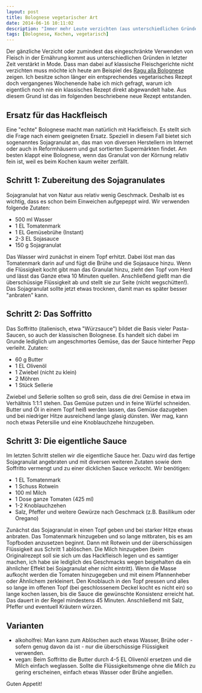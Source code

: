 ```yaml
---
layout: post
title: Bolognese vegetarischer Art
date: 2014-06-16 10:11:02
description: "Immer mehr Leute verzichten (aus unterschiedlichen Gründen) ganz oder teilweise auf Fleisch. Dass man dabei klassische fleischhaltige Gerichte prima abwandeln kann möchte ich mit dem heutigen Rezept zeigen, das ich gestern gekocht und für sehr lecker befunden habe."
tags: [Bolognese, Kochen, vegetarisch]
---
```


Der gänzliche Verzicht oder zumindest das eingeschränkte Verwenden von Fleisch in der Ernährung kommt aus unterschiedlichen Gründen in letzter Zeit verstärkt in Mode. Dass man dabei auf klassische Fleischgerichte nicht verzichten muss möchte ich heute am Beispiel des [Ragu alla Bolognese][ragubolognese] zeigen. Ich besitze schon länger ein entsprechendes vegetarisches Rezept doch vergangenes Wochenende habe ich mich gefragt, warum ich eigentlich noch nie ein klassisches Rezept direkt abgewandelt habe. Aus diesem Grund ist das im folgenden beschriebene neue Rezept entstanden.

## Ersatz für das Hackfleisch

Eine "echte" Bolognese macht man natürlich mit Hackfleisch. Es stellt sich die Frage nach einem geeigneten Ersatz. Speziell in diesem Fall bietet sich sogenanntes Sojagranulat an, das man von diversen Herstellern im Internet oder auch in Reformhäusern und gut sortierten Supermärkten findet. Am besten klappt eine Bolognese, wenn das Granulat von der Körnung relativ fein ist, weil es beim Kochen kaum weiter zerfällt.

## Schritt 1: Zubereitung des Sojagranulates

Sojagranulat hat von Natur aus relativ wenig Geschmack. Deshalb ist es wichtig, dass es schon beim Einweichen aufgepeppt wird. Wir verwenden folgende Zutaten:

* 500 ml Wasser
* 1 EL Tomatenmark
* 1 EL Gemüsebrühe (Instant)
* 2-3 EL Sojasauce
* 150 g Sojagranulat

Das Wasser wird zunächst in einem Topf erhitzt. Dabei löst man das Tomatenmark darin auf und fügt die Brühe und die Sojasauce hinzu. Wenn die Flüssigkeit kocht gibt man das Granulat hinzu, zieht den Topf vom Herd und lässt das Ganze etwa 10 Minuten quellen. Anschließend gießt man die überschüssige Flüssigkeit ab und stellt sie zur Seite (nicht wegschütten!). Das Sojagranulat sollte jetzt etwas trocknen, damit man es später besser "anbraten" kann.

## Schritt 2: Das Soffritto

Das Soffritto (italienisch, etwa "Würzsauce") bildet die Basis vieler Pasta-Saucen, so auch der klassischen Bolognese. Es handelt sich dabei im Grunde lediglich um angeschmortes Gemüse, das der Sauce hinterher Pepp verleiht. Zutaten:

* 60 g Butter
* 1 EL Olivenöl
* 1 Zwiebel (nicht zu klein)
* 2 Möhren
* 1 Stück Sellerie

Zwiebel und Sellerie sollten so groß sein, dass die drei Gemüse in etwa im Verhältnis 1:1:1 stehen. Das Gemüse putzen und in feine Würfel schneiden. Butter und Öl in einem Topf heiß werden lassen, das Gemüse dazugeben und bei niedriger Hitze ausreichend lange glasig dünsten. Wer mag, kann noch etwas Petersilie und eine Knoblauchzehe hinzugeben.

## Schritt 3: Die eigentliche Sauce

Im letzten Schritt stellen wir die eigentliche Sauce her. Dazu wird das fertige Sojagranulat angebraten und mit diversen weiteren Zutaten sowie dem Soffritto vermengt und zu einer dicklichen Sauce verkocht. Wir benötigen:

* 1 EL Tomatenmark
* 1 Schuss Rotwein
* 100 ml Milch
* 1 Dose ganze Tomaten (425 ml)
* 1-2 Knoblauchzehen
* Salz, Pfeffer und weitere Gewürze nach Geschmack (z.B. Basilikum oder Oregano)

Zunächst das Sojagranulat in einen Topf geben und bei starker Hitze etwas anbraten. Das Tomatenmark hinzugeben und so lange mitbraten, bis es am Topfboden anzusetzen beginnt. Dann mit Rotwein und der überschüssigen Flüssigkeit aus Schritt 1 ablöschen. Die Milch hinzugeben (beim Originalrezept soll sie sich um das Hackfleisch legen und es samtiger machen, ich habe sie lediglich des Geschmacks wegen beigehalten da ein ähnlicher Effekt bei Sojagranulat eher nicht eintritt). Wenn die Masse aufkocht werden die Tomaten hinzugegeben und mit einem Pfannenheber oder Ähnlichem zerkleinert. Den Knoblauch in den Topf pressen und alles so lange im offenen Topf (bei geschlossenem Deckel kocht es nicht ein) so lange kochen lassen, bis die Sauce die gewünschte Konsistenz erreicht hat. Das dauert in der Regel mindestens 45 Minuten. Anschließend mit Salz, Pfeffer und eventuell Kräutern würzen.

## Varianten

* alkoholfrei: Man kann zum Ablöschen auch etwas Wasser, Brühe oder - sofern genug davon da ist - nur die überschüssige Flüssigkeit verwenden.
* vegan: Beim Soffritto die Butter durch 4-5 EL Olivenöl ersetzen und die Milch einfach weglassen. Sollte die Flüssigkeitsmenge ohne die Milch zu gering erscheinen, einfach etwas Wasser oder Brühe angießen.

Guten Appetit!


[ragubolognese]: http://de.wikipedia.org/wiki/Rag%C3%B9_alla_bolognese